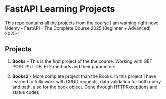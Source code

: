 # FastAPI Learning Projects

This repo contains all the projects from the course I am wathing right now: Udemy - FastAPI - The Complete Course 2025 (Beginner + Advanced) 2025-1

## Projects

1. **Books** - This is the first project of the the course. Working with GET POST PUT DELETE methods and their parameters

2. **Books2** - More complete project than the Books. In this project I have learned to fully work with CRUD requests, data validation for both query and path, also for the book object. Gone through HTTPRxceptions and status codes
